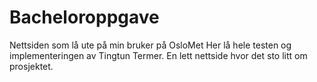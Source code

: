 # Bacheloroppgave 

Nettsiden som lå ute på min bruker på OsloMet
Her lå hele testen og implementeringen av Tingtun Termer. En lett nettside hvor det sto litt om prosjektet.
